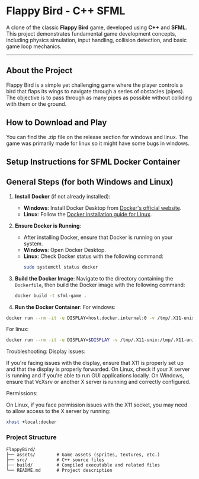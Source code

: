 # Flappy Bird - C++ SFML

A clone of the classic **Flappy Bird** game, developed using **C++** and **SFML**. This project demonstrates fundamental game development concepts, including physics simulation, input handling, collision detection, and basic game loop mechanics.

---

## **About the Project**
Flappy Bird is a simple yet challenging game where the player controls a bird that flaps its wings to navigate through a series of obstacles (pipes). The objective is to pass through as many pipes as possible without colliding with them or the ground.

## How to Download and Play
You can find the .zip file on the release section for windows and linux. The game was primarily made for linux so it might have some bugs in windows.

## Setup Instructions for SFML Docker Container

## General Steps (for both Windows and Linux)
1. **Install Docker** (if not already installed):
   - **Windows**: Install Docker Desktop from [Docker's official website](https://www.docker.com/products/docker-desktop).
   - **Linux**: Follow the [Docker installation guide for Linux](https://docs.docker.com/engine/install/).

2. **Ensure Docker is Running**:
   - After installing Docker, ensure that Docker is running on your system.
   - **Windows**: Open Docker Desktop.
   - **Linux**: Check Docker status with the following command:
     ```bash
     sudo systemctl status docker
     ```

4. **Build the Docker Image**:
   Navigate to the directory containing the `Dockerfile`, then build the Docker image with the following command:
   ```bash
   docker build -t sfml-game .

5. **Run the Docker Container**:
   For windows:
  ```bash
  docker run --rm -it -e DISPLAY=host.docker.internal:0 -v /tmp/.X11-unix:/tmp/.X11-unix sfml-game 
```
  For linux:
  ```bash
  docker run --rm -it -e DISPLAY=$DISPLAY -v /tmp/.X11-unix:/tmp/.X11-unix sfml-game
```
  Troubleshooting:
  Display Issues:

If you're facing issues with the display, ensure that X11 is properly set up and that the display is properly forwarded.
        On Linux, check if your X server is running and if you're able to run GUI applications locally.
        On Windows, ensure that VcXsrv or another X server is running and correctly configured.

Permissions:

   On Linux, if you face permission issues with the X11 socket, you may need to allow access to the X server by running:
   ```bash
  xhost +local:docker
```



### **Project Structure**
```plaintext
FlappyBird/
├── assets/        # Game assets (sprites, textures, etc.)
├── src/           # C++ source files
├── build/         # Compiled executable and related files
└── README.md      # Project description
